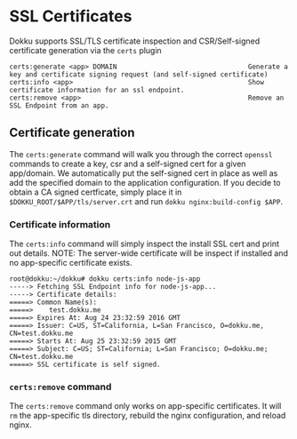 # SSL Certificates

Dokku supports SSL/TLS certificate inspection and CSR/Self-signed certificate generation via the `certs` plugin

```
certs:generate <app> DOMAIN                                 Generate a key and certificate signing request (and self-signed certificate)
certs:info <app>                                            Show certificate information for an ssl endpoint.
certs:remove <app>                                          Remove an SSL Endpoint from an app.
```

## Certificate generation

The `certs:generate` command will walk you through the correct `openssl` commands to create a key, csr and a self-signed cert for a given app/domain. We automatically put the self-signed cert in place as well as add the specified domain to the application configuration. If you decide to obtain a CA signed certficate, simply place it in `$DOKKU_ROOT/$APP/tls/server.crt` and run `dokku nginx:build-config $APP`.

### Certificate information

The `certs:info` command will simply inspect the install SSL cert and print out details. NOTE: The server-wide certificate will be inspect if installed and no app-specific certificate exists.

```
root@dokku:~/dokku# dokku certs:info node-js-app
-----> Fetching SSL Endpoint info for node-js-app...
-----> Certificate details:
=====> Common Name(s):
=====>    test.dokku.me
=====> Expires At: Aug 24 23:32:59 2016 GMT
=====> Issuer: C=US, ST=California, L=San Francisco, O=dokku.me, CN=test.dokku.me
=====> Starts At: Aug 25 23:32:59 2015 GMT
=====> Subject: C=US; ST=California; L=San Francisco; O=dokku.me; CN=test.dokku.me
=====> SSL certificate is self signed.
```

### `certs:remove` command

The `certs:remove` command only works on app-specific certificates. It will `rm` the app-specific tls directory, rebuild the nginx configuration, and reload nginx.
